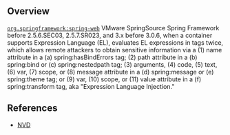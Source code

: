 ## Overview
[`org.springframework:spring-web`](http://search.maven.org/#search%7Cga%7C1%7Ca%3A%22spring-web%22)
VMware SpringSource Spring Framework before 2.5.6.SEC03, 2.5.7.SR023, and 3.x before 3.0.6, when a container supports Expression Language (EL), evaluates EL expressions in tags twice, which allows remote attackers to obtain sensitive information via a (1) name attribute in a (a) spring:hasBindErrors tag; (2) path attribute in a (b) spring:bind or (c) spring:nestedpath tag; (3) arguments, (4) code, (5) text, (6) var, (7) scope, or (8) message attribute in a (d) spring:message or (e) spring:theme tag; or (9) var, (10) scope, or (11) value attribute in a (f) spring:transform tag, aka "Expression Language Injection."

## References
- [NVD](https://web.nvd.nist.gov/view/vuln/detail?vulnId=CVE-2011-2730)